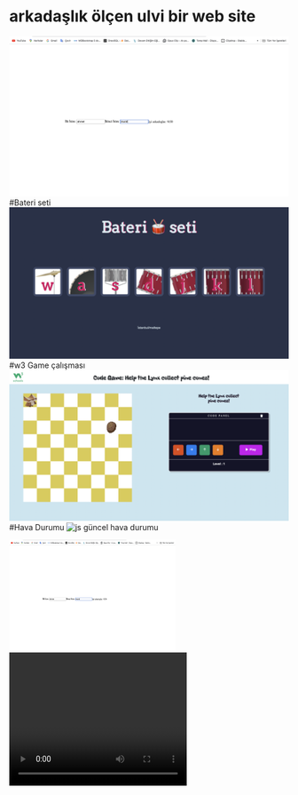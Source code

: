 # arkadaşlık ölçen ulvi bir web site 
![arkadaşlık ölçen ülvi bir alet](ark.png)
#Bateri seti
![fuzuli](bateri-1.png)
#w3 Game çalışması
![w3schoools oyunundan esinlenilerek yapılan bir çalışma](w3game.png)
#Hava Durumu
![js güncel hava durumu](hava-durumu.png)

<img src="ark.png" alt="Arkadaşlık Ölçen Ülvi Bir Alet" width="300" height="200">


<video width="320" height="240" controls>
  <source src="Javascript/Js Todo List/Ekran Kaydı 2023-11-12 03.23.51.mov" type="video/quicktime">
  Your browser does not support the video tag.
</video>
